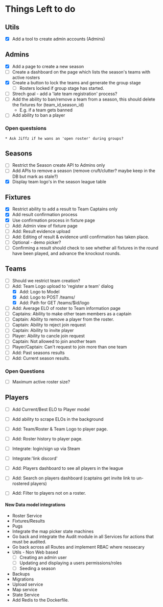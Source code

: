 # Things Left to do

## Utils
* [x] Add a tool to create admin accounts (Admins)

## Admins
* [x] Add a page to create a new season
* [ ] Create a dashboard on the page which lists the season's teams with active rosters
* [x] Create a button to lock the teams and generate the group stage
    * [ ] Rosters locked if group stage has started.
* [ ] Strech goal - add a 'late team registration' process?
* [ ] Add the ability to ban/remove a team from a season, this should delete the fixtures for (team_id,season_id)
    * E.g. if a team gets banned
* [ ] Add ability to ban a player

### Open questsions
    * Ask Jiffz if he wans an 'open roster' during groups?

## Seasons
* [ ] Restrict the Season create API to Admins only
* [ ] Add APIs to remove a season (remove cruft/clutter? maybe keep in the DB but mark as stale?)
* [x] Display team logo's in the season league table

## Fixtures
* [x] Restrict ability to add a result to Team Captains only
* [x] Add result confirmation process
* [x] Use confirmation process in fixture page
* [ ] Add: Admin view of fixture page
* [ ] Add: Result evidence upload
* [ ] Add: Editing of result & evidence until confirmation has taken place.
* [ ] Optional - demo picker?
* [ ] Confirming a result should check to see whether all fixtures in the round have been played, and advance the knockout rounds.

## Teams
* [ ] Should we restrict team creation?
* [ ] Add: Team Logo upload to 'register a team' dialog
    * [x] Add: Logo to Model
    * [x] Add: Logo to POST /teams/
    * [x] Add: Path for GET /teams/$id/logo
* [ ] Add: Average ELO of roster to Team information page
* [ ] Captains: Ability to make other team members as a captain
* [ ] Captain: Ability to remove a player from the roster.
* [ ] Captain: Ability to reject join request
* [ ] Captain: Ability to invite player
* [ ] Player: Ability to cancle join request
* [ ] Captain: Not allowed to join another team
* [ ] Player/Captain: Can't request to join more than one team
* [ ] Add: Past seasons results
* [ ] Add: Current season results.

### Open Questions
* [ ] Maximum active roster size?

## Players
* [ ] Add Current/Best ELO to Player model
* [ ] Add ability to scrape ELOs in the background
* [ ] Add: Team/Roster & Team Logo to player page.
* [ ] Add: Roster history to player page.
* [ ] Integrate: login/sign up via Steam
* [ ] Integrate:'link discord'
* [ ] Add: Players dashboard to see all players in the league
* [ ] Add: Search on players dashboard (captains get invite link to un-rostered players)
* [ ] Add: Filter to players not on a roster.




#### New Data model integrations

* Roster Service
* Fixtures/Results
* Pugs
* Integrate the map picker state machines
* Go back and integrate the Audit module in all Services for actions that must be audited.
* Go back across all Routes and implement RBAC where nessecary
* Utils - Non Web based
    * [ ] Creating an admin user
    * [ ] Updating and displaying a users permissions/roles
    * [ ] Seeding a season
* Backups
* Migrations
* Upload service
* Map service
* State Service
* Add Redis to the Dockerfile.
